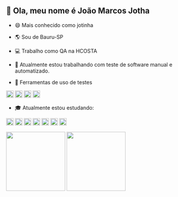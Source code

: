 👋 Ola, meu nome é João Marcos Jotha
--------------------------------------------------------------------

* 😄 Mais conhecido como jotinha

* 🌎 Sou de Bauru-SP

* :computer: Trabalho como QA na HCOSTA

* :thought_balloon: Atualmente estou trabalhando com teste de software manual e automatizado.

* :wrench: Ferramentas de uso de testes
<p dir="auto"><code><a target="_blank" rel="noopener noreferrer nofollow" href="https://camo.githubusercontent.com/6457cd487197a286e98e6e0710aff99e480d14e1bb2a903374db5ac55222d830/68747470733a2f2f61737365742e6272616e6466657463682e696f2f696449715f6b463072622f696476337a776d5369592e6a706567"><img height="20" src="https://img.shields.io/badge/Visual%20Studio%20Code-007ACC.svg?style=for-the-badge&logo=Visual-Studio-Code&logoColor=white" data-canonical-src=""></a></code>
<code><a target="_blank" rel="noopener noreferrer nofollow" href="https://camo.githubusercontent.com/6457cd487197a286e98e6e0710aff99e480d14e1bb2a903374db5ac55222d830/68747470733a2f2f61737365742e6272616e6466657463682e696f2f696449715f6b463072622f696476337a776d5369592e6a706567"><img height="20" src="https://img.shields.io/badge/Azure%20DevOps-0078D7.svg?style=for-the-badge&logo=Azure-DevOps&logoColor=white" data-canonical-src=""></a></code>
<code><a target="_blank" rel="noopener noreferrer nofollow" href="https://camo.githubusercontent.com/6457cd487197a286e98e6e0710aff99e480d14e1bb2a903374db5ac55222d830/68747470733a2f2f61737365742e6272616e6466657463682e696f2f696449715f6b463072622f696476337a776d5369592e6a706567"><img height="20" src="https://img.shields.io/badge/Postman-FF6C37.svg?style=for-the-badge&logo=Postman&logoColor=white" data-canonical-src=""></a></code>
<code><a target="_blank" rel="noopener noreferrer nofollow" href="https://camo.githubusercontent.com/6457cd487197a286e98e6e0710aff99e480d14e1bb2a903374db5ac55222d830/68747470733a2f2f61737365742e6272616e6466657463682e696f2f696449715f6b463072622f696476337a776d5369592e6a706567"><img height="20" src="https://img.shields.io/badge/Docker-2496ED.svg?style=for-the-badge&logo=Docker&logoColor=white" data-canonical-src=""></a></code>
</p>

* :mortar_board: Atualmente estou estudando:

<p dir="auto"><code><a target="_blank" rel="noopener noreferrer nofollow" href="https://camo.githubusercontent.com/6457cd487197a286e98e6e0710aff99e480d14e1bb2a903374db5ac55222d830/68747470733a2f2f61737365742e6272616e6466657463682e696f2f696449715f6b463072622f696476337a776d5369592e6a706567"><img height="20" src="https://img.shields.io/badge/Robot%20Framework-000000.svg?style=for-the-badge&logo=Robot-Framework&logoColor=white" data-canonical-src="https://asset.brandfetch.io/idIq_kF0rb/idv3zwmSiY.jpeg" style="max-width: 100%;"></a></code>
<code><a target="_blank" rel="noopener noreferrer nofollow" href="https://camo.githubusercontent.com/6457cd487197a286e98e6e0710aff99e480d14e1bb2a903374db5ac55222d830/68747470733a2f2f61737365742e6272616e6466657463682e696f2f696449715f6b463072622f696476337a776d5369592e6a706567"><img height="20" src="https://img.shields.io/badge/-cypress-%23E5E5E5?style=for-the-badge&logo=cypress&logoColor=058a5e" data-canonical-src="https://asset.brandfetch.io/idIq_kF0rb/idv3zwmSiY.jpeg" style="max-width: 100%;"></a></code>
<code><a target="_blank" rel="noopener noreferrer nofollow" href="https://camo.githubusercontent.com/6457cd487197a286e98e6e0710aff99e480d14e1bb2a903374db5ac55222d830/68747470733a2f2f61737365742e6272616e6466657463682e696f2f696449715f6b463072622f696476337a776d5369592e6a706567"><img height="20" src="https://img.shields.io/badge/Cucumber-008000.svg?style=for-the-badge&logo=Cucumber&logoColor=white" data-canonical-src="https://asset.brandfetch.io/idIq_kF0rb/idv3zwmSiY.jpeg" style="max-width: 100%;"></a></code>
<code><a target="_blank" rel="noopener noreferrer nofollow" href="https://camo.githubusercontent.com/6457cd487197a286e98e6e0710aff99e480d14e1bb2a903374db5ac55222d830/68747470733a2f2f61737365742e6272616e6466657463682e696f2f696449715f6b463072622f696476337a776d5369592e6a706567"><img height="20" src="https://img.shields.io/badge/Selenium-43B02A.svg?style=for-the-badge&logo=Selenium&logoColor=white" data-canonical-src="https://asset.brandfetch.io/idIq_kF0rb/idv3zwmSiY.jpeg" style="max-width: 100%;"></a></code>
<code><a target="_blank" rel="noopener noreferrer nofollow" href="https://camo.githubusercontent.com/6457cd487197a286e98e6e0710aff99e480d14e1bb2a903374db5ac55222d830/68747470733a2f2f61737365742e6272616e6466657463682e696f2f696449715f6b463072622f696476337a776d5369592e6a706567"><img height="20" src="https://img.shields.io/badge/Playwright-000000.svg?style=for-the-badge&logo=Playwright&logoColor=white" data-canonical-src="https://asset.brandfetch.io/idIq_kF0rb/idv3zwmSiY.jpeg" style="max-width: 100%;"></a></code>
<code><a target="_blank" rel="noopener noreferrer nofollow" href="https://camo.githubusercontent.com/6457cd487197a286e98e6e0710aff99e480d14e1bb2a903374db5ac55222d830/68747470733a2f2f61737365742e6272616e6466657463682e696f2f696449715f6b463072622f696476337a776d5369592e6a706567"><img height="20" src="https://img.shields.io/badge/Git-F05032.svg?style=for-the-badge&logo=Git&logoColor=white" data-canonical-src="https://asset.brandfetch.io/idIq_kF0rb/idv3zwmSiY.jpeg" style="max-width: 100%;"></a></code>
<code><a target="_blank" rel="noopener noreferrer nofollow" href="https://camo.githubusercontent.com/6457cd487197a286e98e6e0710aff99e480d14e1bb2a903374db5ac55222d830/68747470733a2f2f61737365742e6272616e6466657463682e696f2f696449715f6b463072622f696476337a776d5369592e6a706567"><img height="20" src="https://img.shields.io/badge/JavaScript-F7DF1E.svg?style=for-the-badge&logo=JavaScript&logoColor=black" data-canonical-src="https://asset.brandfetch.io/idIq_kF0rb/idv3zwmSiY.jpeg" style="max-width: 100%;"></a></code>
</p>

  <p><img height="160em" src="https://github-readme-stats.vercel.app/api/top-langs/?username=jothajoao&layout=compact&langs_count=7&theme=tokyonight" data-canonical-src="https://github-readme-stats.vercel.app/api/top-langs/?       username=jothajoao&layout=compact&langs_count=7&theme=tokyonight" style="max-width: 100%;">   
  <img height="160em" src="https://github-readme-stats.vercel.app/api?username=jothajoao&show_icons=true&theme=tokyonight&include_all_commits=true&count_private=true" data-canonical-src="https://github-readme-stats.vercel.app/api?username=jothajoao&show_icons=true&theme=tokyonight&include_all_commits=true&count_private=true" style="max-width: 100%;"></p>
